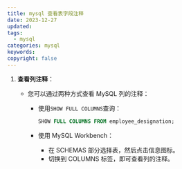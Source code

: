 ```yaml
---
title: mysql 查看表字段注释
date: 2023-12-27
updated:
tags:
  - mysql
categories: mysql
keywords:
copyright: false
---
```


1. **查看列注释**：

   - 您可以通过两种方式查看 MySQL 列的注释：

     - 使用`SHOW FULL COLUMNS`查询：

       ```sql
       SHOW FULL COLUMNS FROM employee_designation;
       ```
     - 使用 MySQL Workbench：
       - 在 SCHEMAS 部分选择表，然后点击信息图标。
       - 切换到 COLUMNS 标签，即可查看列的注释。